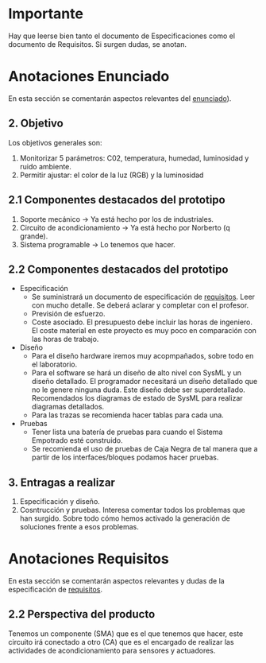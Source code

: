 # Importante
Hay que leerse bien tanto el documento de Especificaciones como el documento de Requisitos. Si surgen dudas, se anotan.

# Anotaciones Enunciado
En esta sección se comentarán aspectos relevantes del [enunciado](https://github.com/sgilllorente/SE-Project/blob/main/Enunciado/requisitos-v-0-2.pdf)).
## 2. Objetivo
Los objetivos generales son:
  1. Monitorizar 5 parámetros: C02, temperatura, humedad, luminosidad y ruido ambiente.
  2. Permitir ajustar: el color de la luz (RGB) y la luminosidad
## 2.1 Componentes destacados del prototipo
  1. Soporte mecánico -> Ya está hecho por los de industriales.
  2. Circuito de acondicionamiento -> Ya está hecho por Norberto (q grande).
  3. Sistema programable -> Lo tenemos que hacer.
## 2.2 Componentes destacados del prototipo
  * Especificación
    - Se suministrará un documento de especificación de [requisitos](https://github.com/sgilllorente/SE-Project/blob/main/Enunciado/requisitos-v-0-2.pdf). Leer con mucho detalle. Se deberá aclarar y completar con el profesor.
    - Previsión de esfuerzo.
    - Coste asociado. El presupuesto debe incluir las horas de ingeniero. El coste material en este proyecto es muy poco en comparación con las horas de trabajo.
  * Diseño
    - Para el diseño hardware iremos muy acopmpañados, sobre todo en el laboratorio.
    - Para el software se hará un diseño de alto nivel con SysML y un diseño detallado. El programador necesitará un diseño detallado que no le genere ninguna duda. Este diseño debe ser superdetallado. Recomendados los diagramas de estado de SysML para realizar diagramas detallados.
    - Para las trazas se recomienda hacer tablas para cada una.
  * Pruebas
    - Tener lista una batería de pruebas para cuando el Sistema Empotrado esté construido.
    - Se recomienda el uso de pruebas de Caja Negra de tal manera que a partir de los interfaces/bloques podamos hacer pruebas.
## 3. Entragas a realizar
  1. Especificación y diseño.
  2. Cosntrucción y pruebas. Interesa comentar todos los problemas que han surgido. Sobre todo cómo hemos activado la generación de soluciones frente a esos problemas.

# Anotaciones Requisitos
En esta sección se comentarán aspectos relevantes y dudas de la especificación de [requisitos](https://github.com/sgilllorente/SE-Project/blob/main/Enunciado/requisitos-v-0-2.pdf).
## 2.2 Perspectiva del producto
  Tenemos un componente (SMA) que es el que tenemos que hacer, este circuito irá conectado a otro (CA) que es el encargado de realizar las actividades de acondicionamiento para sensores y actuadores.
